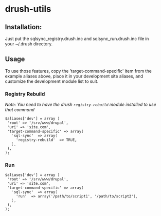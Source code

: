 # drush-utils

## Installation:

Just put the sqlsync_registry.drush.inc and sqlsync_run.drush.inc  file in your ~/.drush directory.

## Usage

To use those features, copy the 'target-command-specific' item from the example aliases above, place it in your development site aliases, and customize the development module list to suit.

### Registry Rebuild

*Note: You need to have the drush `registry-rebuild` module installed to use that command*

```
$aliases['dev'] = array (
 'root' => '/srv/www/drupal',
 'uri' => 'site.com',
 'target-command-specific' => array(
   'sql-sync'  => array(
     'registry-rebuild'  => TRUE,
   ),
 ),
);
```
### Run

```
$aliases['dev'] = array (
 'root' => '/srv/www/drupal',
 'uri' => 'site.com',
 'target-command-specific' => array(
   'sql-sync'  => array(
     'run'  => array('/path/to/script1', '/path/to/script2'),
   ),
 ),
);
```
